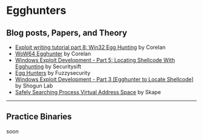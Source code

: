 # Egghunters

## Blog posts, Papers, and Theory

- [Exploit writing tutorial part 8: Win32 Egg Hunting](https://www.corelan.be/index.php/2010/02/25/exploit-writing-tutorial-part-9-introduction-to-win32-shellcoding/) by Corelan
- [WoW64 Egghunter](https://www.corelan.be/index.php/2011/11/18/wow64-egghunter/) by Corelan
- [Windows Exploit Development - Part 5: Locating Shellcode With Egghunting](http://www.securitysift.com/windows-exploit-development-part-5-locating-shellcode-egghunting/) by Securitysift
- [Egg Hunters](http://www.fuzzysecurity.com/tutorials/expDev/4.html) by Fuzzysecurity
- [Windows Exploit Development - Part 3 [Egghunter to Locate Shellcode]](https://www.shogunlab.com/blog/2017/09/02/zdzg-windows-exploit-3.html) by Shogun Lab
- [Safely Searching Process Virtual Address Space](http://www.hick.org/code/skape/papers/egghunt-shellcode.pdf) by Skape


***

## Practice Binaries

soon
